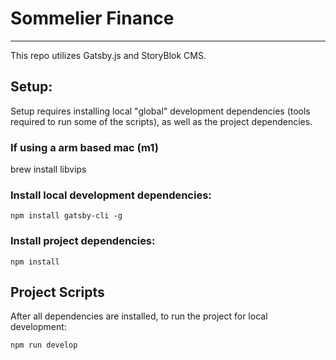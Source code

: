 # Sommelier Finance

---

This repo utilizes Gatsby.js and StoryBlok CMS.

## Setup:

Setup requires installing local "global" development dependencies (tools required to run some of the scripts), as well as the project dependencies.

### If using a arm based mac (m1)
brew install libvips

### Install local development dependencies:

`npm install gatsby-cli -g`

### Install project dependencies:

`npm install`

## Project Scripts

After all dependencies are installed, to run the project for local development:

`npm run develop`
